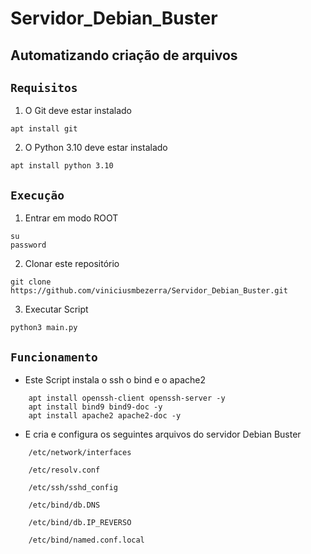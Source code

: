 # Servidor_Debian_Buster

## Automatizando criação de arquivos

## ``Requisitos``

1. O Git deve estar instalado

```
apt install git
```

2. O Python 3.10 deve estar instalado

```
apt install python 3.10
```

## ``Execução``

1. Entrar em modo ROOT

```
su
password
```

2. Clonar este repositório

```
git clone https://github.com/viniciusmbezerra/Servidor_Debian_Buster.git
```

3. Executar Script

```
python3 main.py
```

## ``Funcionamento``

* Este Script instala o ssh o bind e o apache2

```
    apt install openssh-client openssh-server -y
    apt install bind9 bind9-doc -y
    apt install apache2 apache2-doc -y
```

* E cria e configura os seguintes arquivos do servidor Debian Buster
```
    /etc/network/interfaces

    /etc/resolv.conf

    /etc/ssh/sshd_config

    /etc/bind/db.DNS

    /etc/bind/db.IP_REVERSO
    
    /etc/bind/named.conf.local
```
